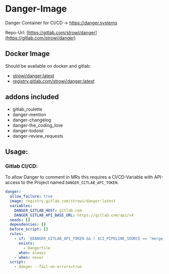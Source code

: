 # Danger-Image

Danger Container for CI/CD -> <https://danger.systems>

Repo-Url: [https://gitlab.com/strowi/danger](https://gitlab.com/strowi/danger)

## Docker Image

Should be available on docker and gitlab:

* [strowi/danger:latest](https://hub.docker.com/repository/docker/strowi/danger)
* [registry.gitlab.com/strowi/danger:latest](https://gitlab.com/strowi/danger)

## addons included

* gitlab_roulette
* danger-mention
* danger-changelog
* danger-the_coding_love
* danger-todoist
* danger-review_requests

## Usage:

### Gitlab CI/CD:

To allow Danger to comment in MRs this requires a CI/CD-Variable with API-access to the Project  named `DANGER_GITLAB_API_TOKEN`.

```yaml
danger:
  allow_failure: true
  image: registry.gitlab.com/strowi/danger:latest
  variables:
    DANGER_GITLAB_HOST: gitlab.com
    DANGER_GITLAB_API_BASE_URL: https://gitlab.com/api/v4
  needs: []
  dependencies: []
  before_script: []
  rules:
    - if: '$DANGER_GITLAB_API_TOKEN && ( $CI_PIPELINE_SOURCE == "merge_request_event" )'
      exists:
        - Dangerfile
      when: always
    - when: never
  script:
    - danger --fail-on-errors=true

```  
